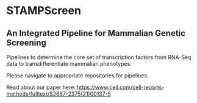 # STAMPScreen
## An Integrated Pipeline for Mammalian Genetic Screening

Pipelines to determine the core set of transcription factors from RNA-Seq data to transdifferentiate mammalian phenotypes.

Please navigate to appropriate repositories for pipelines.

Read about our paper here: https://www.cell.com/cell-reports-methods/fulltext/S2667-2375(21)00137-5
